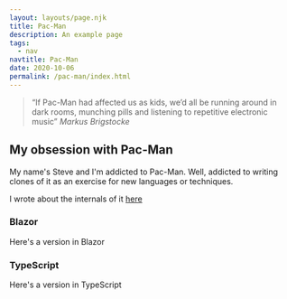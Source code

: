 ```yaml
---
layout: layouts/page.njk
title: Pac-Man
description: An example page
tags:
  - nav
navtitle: Pac-Man
date: 2020-10-06
permalink: /pac-man/index.html
---
```


> “If Pac-Man had affected us as kids, we’d all be running around in dark rooms, munching pills and listening to repetitive electronic music”
*Markus Brigstocke*


## My obsession with Pac-Man

My name's Steve and I'm addicted to Pac-Man.  Well, addicted to writing clones of it as an exercise for new languages or techniques.

I wrote about the internals of it [here](/posts/2017/08/03/pacman-dissected)

### Blazor

Here's a version in Blazor


### TypeScript

Here's a version in TypeScript

